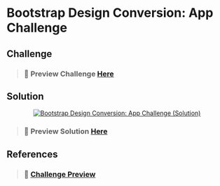 # Bootstrap Design Conversion: App Challenge

## Challenge

> ### 🔗 Preview Challenge [Here](https://www.figma.com/file/Frs80hDJudAJ83SaTZljBf/COVID19-Screening-Test?type=design&node-id=0-1&mode=design)

## Solution

<p align="center">
        <a href="#"><img alt="Bootstrap Design Conversion: App Challenge (Solution)"
                        src="https://i.postimg.cc/ZqsZzjT1/Bootstrap-Design-Conversion-App-Challenge.png" /></a>
</p>

> ### 🔗 Preview Solution [Here](https://codesandbox.io/s/frosty-butterfly-7txzwg)

## References

> ### 🔗 [Challenge Preview](https://www.figma.com/file/Frs80hDJudAJ83SaTZljBf/COVID19-Screening-Test?type=design&node-id=0-1&mode=design)
